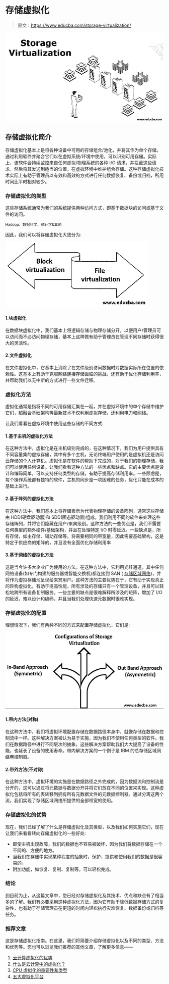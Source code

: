 # 存储虚拟化

> 原文：<https://www.educba.com/storage-virtualization/>

![storage-virtualization](img/b02b495f68cd4c11fe4a6f5d92b244ab.png)



## 存储虚拟化简介

存储虚拟化基本上是将各种设备中可用的存储组合/池化，并将其作为单个存储。通过利用软件并聚合它们以在虚拟系统/环境中使用，可以识别可用存储。实际上，该软件会持续监控来自任何虚拟/物理系统的各种 I/O 请求，并拦截这些请求，然后将其发送到适当的位置，在虚拟环境中维护组合存储。这种存储虚拟化技术实际上有助于管理员以有效和高效的方式进行任何数据恢复、备份或归档，所用时间比平时相对较少。

### 存储虚拟化的类型

这些存储系统通常为我们的系统提供两种访问方式，即基于数据块的访问或基于文件的访问。

<small>Hadoop、数据科学、统计学&其他</small>

因此，我们可以将存储虚拟化大致分为:

![Types of Storage Virtualization](img/457567fbb57817cfb8762f2898ae4987.png)



#### 1.块虚拟化

在数据块虚拟化中，我们基本上将逻辑存储与物理存储分开，以便用户/管理员可以访问而不必访问物理存储，基本上这样做有助于管理员在管理不同存储时获得很大的灵活性。

#### 2.文件虚拟化

在文件虚拟化中，它基本上消除了在文件级别访问数据时对数据实际所在位置的依赖性。这基本上有助于克服网络连接存储面临的挑战，还有助于优化存储利用率，并帮助我们以无中断的方式进行一些文件迁移。

### 虚拟化方法

虚拟化通常是指将不同的可用存储汇集在一起，并在虚拟环境中的单个存储中维护它们，超融合基础架构等最新技术不仅利用虚拟存储，还利用电力和网络。

让我们看看在虚拟环境中使用这些存储的不同方式:

#### 1.基于主机的虚拟化方法

在这种方法中，虚拟化是在主机级别完成的，在这种情况下，我们为用户提供具有不同容量集的虚拟存储，其中有多个主机，无论终端用户使用的是虚拟机还是访问云存储的个人计算机。虚拟化是在软件的帮助下完成的，对于我们的物理存储，我们可以使用任何设备。让我们看看这种方法的一些优点和缺点。它的主要优点是设计和编码简单，可以支持任何类型的存储，有助于提高存储利用率。一些顾虑是，每个操作系统都有独特的软件，主机的同步是一项困难的任务，优化只能在成本的基础上进行。

#### 2.基于阵列的虚拟化方法

在这种方法中，我们基本上将存储表示为代表物理存储的设备阵列，通常这些存储由 HDD(硬盘驱动器)和 SDD(固态驱动器)组成。我们利用不同的软件来处理这些存储阵列，并将它们隐藏在用户/来宾级别。这种方法的一些优点是，我们不需要任何类型的额外硬件/基础架构，并且在处理特定 I/O 时零延迟。一些缺点是，所有存储，如主存储、辅助存储等。将需要相同的带宽量，因此需要基础架构，这是特定于供应商的矩阵的，并且没有全面优化存储利用率

#### 3.基于网络的虚拟化方法

这是当今许多大企业广为使用的方法。在这种方法中，它利用光纤通道，其中任何网络设备(如专门构建的服务器或智能交换机)都连接到 SAN ( [存储区域网络](https://www.educba.com/what-is-storage-area-network/))，并将作为虚拟存储池呈现给来宾用户。这种方法的主要优势在于，它有助于实现真正的异构虚拟化，有助于提高性能，所有涉及的存储只有一个管理设备，并且可以轻松地跨所有设备复制服务。一些主要的缺点是很难解释所涉及的矩阵，增加了 I/O 的延迟，难以设计和编码，并且当我们处理快速元数据时很难实现。

### 存储虚拟化的配置

理想情况下，我们有两种不同的方式来配置存储虚拟化，它们是:

![configurations of storage virtualization ](img/694321bafe25c2823e758efd5053d99f.png)



#### 1.带内方法(对称)

在这种方法中，我们将虚拟环境配置存储在数据路径本身中，就像存储在数据和控制流中一样。这种解决方案被认为易于实施，因为我们不使用任何类型的软件。我们在数据路径中进行不同层次的抽象。这些解决方案帮助我们大大提高了设备的性能，也延长了设备的使用寿命。带内解决方案的一个例子是 IBM 的总存储区域网络卷控制器。

#### 2.带外方法(不对称)

在这种方法中，虚拟环境的实施是在数据路径之外完成的，因为数据流和控制流是分开的，这可以通过将元数据与数据分开并将它们放在不同的位置来实现。这种虚拟化包括将所有的表转移到拥有所有元数据文件的元数据控制器。通过分离这两个流，我们实现了存储区域网络所提供的全部带宽的使用。

### 存储虚拟化的优势

现在，我们已经了解了什么是存储虚拟化及其类型，以及我们如何实施它们，现在让我们来看看转向存储虚拟化的一些好处:

*   即使主机出现故障，我们的数据也不容易被破坏，因为我们将数据存储在一个不同的、方便的地方。
*   当我们在存储中实现某种程度的抽象时，保护、提供和使用我们的数据是很容易的。
*   附加功能，如恢复、复制、复制等。可以轻松完成。

### 结论

到目前为止，从这篇文章中，您已经对存储虚拟化及其技术、优点和缺点有了相当多的了解。我们有必要采用这种虚拟化方法，因为它有助于降低数据存储方式的复杂性，也有助于存储管理员在更短的时间内轻松执行灾难恢复、数据备份或归档等任务。

### 推荐文章

这是存储虚拟化指南。在这里，我们将简要介绍存储虚拟化以及不同的类型、方法和优势等。您也可以浏览我们推荐的其他文章，了解更多信息——

1.  [云计算虚拟化的优势](https://www.educba.com/virtualization-in-cloud-computing/)
2.  [什么是云计算中的虚拟化？](https://www.educba.com/what-is-virtualization-in-cloud-computing/)
3.  [CPU 虚拟化的重要性和类型](https://www.educba.com/cpu-virtualization/)
4.  [五大虚拟化平台](https://www.educba.com/virtualization-platforms/)





